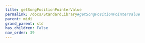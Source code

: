 ```yaml
---
title: getSongPositionPointerValue
permalink: /docs/StandardLibrary#getSongPositionPointerValue
parent: midi
grand_parent: std
has_children: False
nav_order: 39
---
```

